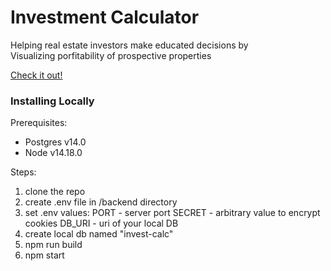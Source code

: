 # Investment Calculator

Helping real estate investors make educated decisions by<br>
Visualizing porfitability of prospective properties

[Check it out!](https://shpigler-investment-calculator.herokuapp.com/)

### Installing Locally

Prerequisites:
- Postgres v14.0
- Node v14.18.0

Steps:
1. clone the repo
2. create .env file in /backend directory
3. set .env values:
    PORT - server port
    SECRET - arbitrary value to encrypt cookies
    DB_URI - uri of your local DB
4. create local db named "invest-calc"
5. npm run build
6. npm start
